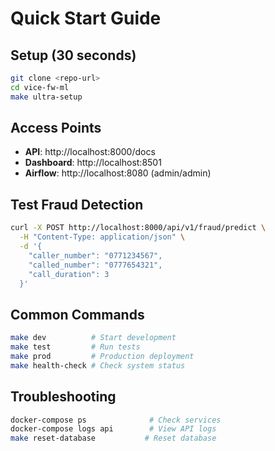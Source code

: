 # Quick Start Guide

## Setup (30 seconds)
```bash
git clone <repo-url>
cd vice-fw-ml
make ultra-setup
```

## Access Points
- **API**: http://localhost:8000/docs
- **Dashboard**: http://localhost:8501
- **Airflow**: http://localhost:8080 (admin/admin)

## Test Fraud Detection
```bash
curl -X POST http://localhost:8000/api/v1/fraud/predict \
  -H "Content-Type: application/json" \
  -d '{
    "caller_number": "0771234567",
    "called_number": "0777654321", 
    "call_duration": 3
  }'
```

## Common Commands
```bash
make dev          # Start development
make test         # Run tests
make prod         # Production deployment
make health-check # Check system status
```

## Troubleshooting
```bash
docker-compose ps              # Check services
docker-compose logs api        # View API logs
make reset-database           # Reset database
```